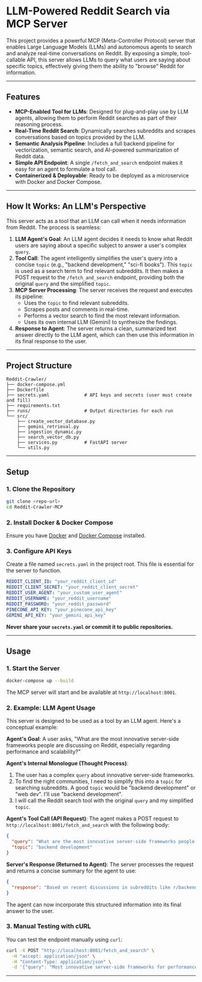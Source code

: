 # LLM-Powered Reddit Search via MCP Server

This project provides a powerful MCP (Meta-Controller Protocol) server that enables Large Language Models (LLMs) and autonomous agents to search and analyze real-time conversations on Reddit. By exposing a simple, tool-callable API, this server allows LLMs to query what users are saying about specific topics, effectively giving them the ability to "browse" Reddit for information.

---

## Features

- **MCP-Enabled Tool for LLMs**: Designed for plug-and-play use by LLM agents, allowing them to perform Reddit searches as part of their reasoning process.
- **Real-Time Reddit Search**: Dynamically searches subreddits and scrapes conversations based on topics provided by the LLM.
- **Semantic Analysis Pipeline**: Includes a full backend pipeline for vectorization, semantic search, and AI-powered summarization of Reddit data.
- **Simple API Endpoint**: A single `/fetch_and_search` endpoint makes it easy for an agent to formulate a tool call.
- **Containerized & Deployable**: Ready to be deployed as a microservice with Docker and Docker Compose.

---

## How It Works: An LLM's Perspective

This server acts as a tool that an LLM can call when it needs information from Reddit. The process is seamless:

1.  **LLM Agent's Goal**: An LLM agent decides it needs to know what Reddit users are saying about a specific subject to answer a user's complex `query`.
2.  **Tool Call**: The agent intelligently simplifies the user's query into a concise `topic` (e.g., "backend development," "sci-fi books"). This `topic` is used as a search term to find relevant subreddits. It then makes a POST request to the `/fetch_and_search` endpoint, providing both the original `query` and the simplified `topic`.
3.  **MCP Server Processing**: The server receives the request and executes its pipeline:
    *   Uses the `topic` to find relevant subreddits.
    *   Scrapes posts and comments in real-time.
    *   Performs a vector search to find the most relevant information.
    *   Uses its own internal LLM (Gemini) to synthesize the findings.
4.  **Response to Agent**: The server returns a clean, summarized text answer directly to the LLM agent, which can then use this information in its final response to the user.

---

## Project Structure

```
Reddit-Crawler/
├── docker-compose.yml
├── Dockerfile
├── secrets.yaml             # API keys and secrets (user must create and fill)
├── requirements.txt
├── runs/                    # Output directories for each run
└── src/
    ├── create_vector_database.py
    ├── gemini_retrieval.py
    ├── ingestion_dynamic.py
    ├── search_vector_db.py
    ├── services.py          # FastAPI server
    └── utils.py
```

---

## Setup

### 1. Clone the Repository

```bash
git clone <repo-url>
cd Reddit-Crawler-MCP
```

### 2. Install Docker & Docker Compose

Ensure you have [Docker](https://www.docker.com/) and [Docker Compose](https://docs.docker.com/compose/) installed.

### 3. Configure API Keys

Create a file named `secrets.yaml` in the project root. This file is essential for the server to function.

```yaml
REDDIT_CLIENT_ID: "your_reddit_client_id"
REDDIT_CLIENT_SECRET: "your_reddit_client_secret"
REDDIT_USER_AGENT: "your_custom_user_agent"
REDDIT_USERNAME: "your_reddit_username"
REDDIT_PASSWORD: "your_reddit_password"
PINECONE_API_KEY: "your_pinecone_api_key"
GEMINI_API_KEY: "your_gemini_api_key"
```

**Never share your `secrets.yaml` or commit it to public repositories.**

---

## Usage

### 1. Start the Server

```bash
docker-compose up --build
```

The MCP server will start and be available at `http://localhost:8001`.

### 2. Example: LLM Agent Usage

This server is designed to be used as a tool by an LLM agent. Here's a conceptual example:

**Agent's Goal**: A user asks, "What are the most innovative server-side frameworks people are discussing on Reddit, especially regarding performance and scalability?"

**Agent's Internal Monologue (Thought Process)**:
1.  The user has a complex `query` about innovative server-side frameworks.
2.  To find the right communities, I need to simplify this into a `topic` for searching subreddits. A good `topic` would be "backend development" or "web dev". I'll use "backend development".
3.  I will call the Reddit search tool with the original `query` and my simplified `topic`.

**Agent's Tool Call (API Request)**:
The agent makes a POST request to `http://localhost:8001/fetch_and_search` with the following body:
```json
{
  "query": "What are the most innovative server-side frameworks people are discussing on Reddit, especially regarding performance and scalability?",
  "topic": "backend development"
}
```

**Server's Response (Returned to Agent)**:
The server processes the request and returns a concise summary for the agent to use:
```json
{
  "response": "Based on recent discussions in subreddits like r/backend, r/webdev, and r/programming, developers are highlighting Rust-based frameworks like Actix-web for top-tier performance. For scalability, many are still recommending established players like Django and Ruby on Rails, but also point to Elixir's Phoenix framework for its concurrency features..."
}
```

The agent can now incorporate this structured information into its final answer to the user.

### 3. Manual Testing with cURL

You can test the endpoint manually using `curl`:

```bash
curl -X POST "http://localhost:8001/fetch_and_search" \
  -H "accept: application/json" \
  -H "Content-Type: application/json" \
  -d '{"query": "Most innovative server-side frameworks for performance", "topic": "backend development"}'
```

---